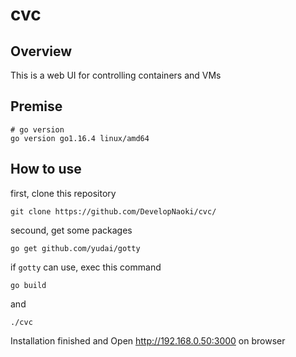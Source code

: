 # cvc
## Overview
This is a web UI for controlling containers and VMs

## Premise
```
# go version
go version go1.16.4 linux/amd64
```

## How to use
first, clone this repository
```
git clone https://github.com/DevelopNaoki/cvc/
```

secound, get some packages
```
go get github.com/yudai/gotty
```

if ```gotty``` can use, exec this command
```
go build
```
and 
```
./cvc
```

Installation finished and Open http://192.168.0.50:3000 on browser
